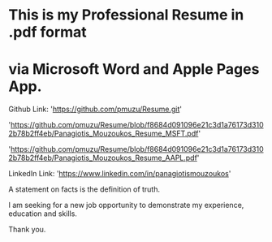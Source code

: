 # This is my Professional Resume in .pdf format 

# via Microsoft Word and Apple Pages App.

Github Link: 'https://github.com/pmuzu/Resume.git'

'https://github.com/pmuzu/Resume/blob/f8684d091096e21c3d1a76173d3102b78b2ff4eb/Panagiotis_Mouzoukos_Resume_MSFT.pdf'

'https://github.com/pmuzu/Resume/blob/f8684d091096e21c3d1a76173d3102b78b2ff4eb/Panagiotis_Mouzoukos_Resume_AAPL.pdf'

LinkedIn Link: 'https://www.linkedin.com/in/panagiotismouzoukos'

A statement on facts is the definition of truth.

I am seeking for a new job opportunity to demonstrate my experience, education and skills.

Thank you.
